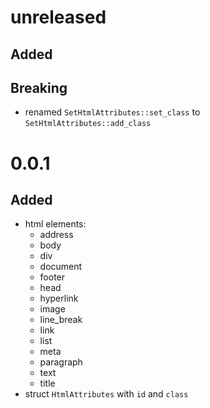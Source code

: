 # unreleased

## Added

## Breaking

- renamed `SetHtmlAttributes::set_class` to `SetHtmlAttributes::add_class` 

# 0.0.1

## Added

- html elements:
  - address
  - body
  - div
  - document
  - footer
  - head
  - hyperlink
  - image
  - line_break
  - link
  - list
  - meta
  - paragraph
  - text
  - title
- struct `HtmlAttributes` with `id` and `class`
